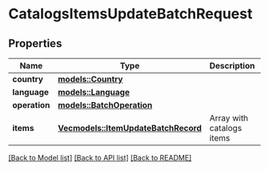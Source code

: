# CatalogsItemsUpdateBatchRequest

## Properties

Name | Type | Description | Notes
------------ | ------------- | ------------- | -------------
**country** | [**models::Country**](Country.md) |  | 
**language** | [**models::Language**](Language.md) |  | 
**operation** | [**models::BatchOperation**](BatchOperation.md) |  | 
**items** | [**Vec<models::ItemUpdateBatchRecord>**](ItemUpdateBatchRecord.md) | Array with catalogs items | 

[[Back to Model list]](../README.md#documentation-for-models) [[Back to API list]](../README.md#documentation-for-api-endpoints) [[Back to README]](../README.md)


